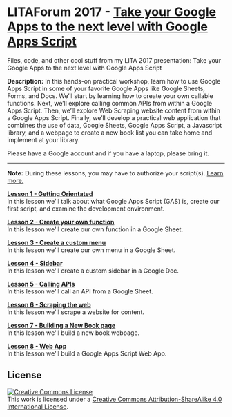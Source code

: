 # LITAForum 2017 - [Take your Google Apps to the next level with Google Apps Script][1]
Files, code, and other cool stuff from my LITA 2017 presentation: Take your Google Apps to the next level with Google Apps Script

**Description:** In this hands-on practical workshop, learn how to use Google Apps Script in some of your favorite Google Apps like Google Sheets, Forms, and Docs. We’ll start by learning how to create your own callable functions. Next, we’ll explore calling common APIs from within a Google Apps Script. Then, we’ll explore Web Scraping website content from within a Google Apps Script. Finally, we’ll develop a practical web application that combines the use of data, Google Sheets, Google Apps Script, a Javascript library, and a webpage to create a new book list you can take home and implement at your library.

Please have a Google account and if you have a laptop, please bring it.

<hr>

**Note:** During these lessons, you may have to authorize your script(s). [Learn more.](authorize.md)

**[Lesson 1 - Getting Orientated](/Lesson_1/)**<br />In this lesson we'll talk about what Google Apps Script (GAS) is, create our first script, and examine the development environment. 

**[Lesson 2 - Create your own function](/Lesson_2/)**<br />In this lesson we'll create our own function in a Google Sheet.

**[Lesson 3 - Create a custom menu](/Lesson_3/)**<br />In this lesson we'll create our own menu in a Google Sheet.

**[Lesson 4 - Sidebar](/Lesson_4/)**<br />In this lesson we'll create a custom sidebar in a Google Doc.

**[Lesson 5 - Calling APIs](/Lesson_5/)**<br />In this lesson we'll call an API from a Google Sheet.

**[Lesson 6 - Scraping the web](/Lesson_6/)**<br />In this lesson we'll scrape a website for content.

**[Lesson 7 - Building a New Book page](/Lesson_7/)**<br />In this lesson we'll build a new book webpage.

**[Lesson 8 - Web App](/Lesson_8/)**<br />In this lesson we'll build a Google Apps Script Web App.

## License
<a rel="license" href="http://creativecommons.org/licenses/by-sa/4.0/"><img alt="Creative Commons License" style="border-width:0" src="https://i.creativecommons.org/l/by-sa/4.0/88x31.png" /></a><br />This work is licensed under a <a rel="license" href="http://creativecommons.org/licenses/by-sa/4.0/">Creative Commons Attribution-ShareAlike 4.0 International License</a>.

[1]: http://forum.lita.org/sessions/take-your-google-apps-to-the-next-level-with-google-apps-script/
